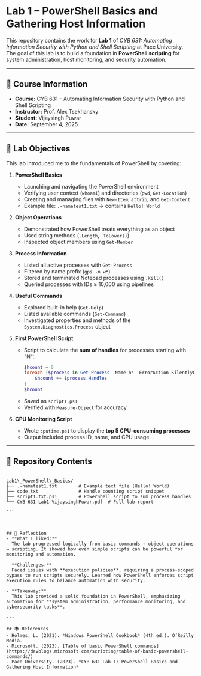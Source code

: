 # Lab 1 – PowerShell Basics and Gathering Host Information

This repository contains the work for **Lab 1** of *CYB 631: Automating Information Security with Python and Shell Scripting* at Pace University.  
The goal of this lab is to build a foundation in **PowerShell scripting** for system administration, host monitoring, and security automation.

---

## 📘 Course Information
- **Course:** CYB 631 – Automating Information Security with Python and Shell Scripting  
- **Instructor:** Prof. Alex Tsekhansky  
- **Student:** Vijaysingh Puwar  
- **Date:** September 4, 2025  

---

## 🔑 Lab Objectives
This lab introduced me to the fundamentals of PowerShell by covering:

1. **PowerShell Basics**
   - Launching and navigating the PowerShell environment  
   - Verifying user context (`whoami`) and directories (`pwd`, `Get-Location`)  
   - Creating and managing files with `New-Item`, `attrib`, and `Get-Content`  
   - Example file: `.-nametest1.txt` → contains `Hello! World`

2. **Object Operations**
   - Demonstrated how PowerShell treats everything as an object  
   - Used string methods (`.Length`, `.ToLower()`)  
   - Inspected object members using `Get-Member`

3. **Process Information**
   - Listed all active processes with `Get-Process`  
   - Filtered by name prefix (`gps -n w*`)  
   - Stored and terminated Notepad processes using `.Kill()`  
   - Queried processes with IDs ≥ 10,000 using pipelines

4. **Useful Commands**
   - Explored built-in help (`Get-Help`)  
   - Listed available commands (`Get-Command`)  
   - Investigated properties and methods of the `System.Diagnostics.Process` object

5. **First PowerShell Script**
   - Script to calculate the **sum of handles** for processes starting with "N":
     ```powershell
     $hcount = 0
     foreach ($process in Get-Process -Name n* -ErrorAction SilentlyContinue) {
         $hcount += $process.Handles
     }
     $hcount
     ```
   - Saved as `script1.ps1`  
   - Verified with `Measure-Object` for accuracy  

6. **CPU Monitoring Script**
   - Wrote `cputime.ps1` to display the **top 5 CPU-consuming processes**  
   - Output included process ID, name, and CPU usage  

---

## 📂 Repository Contents
````

Lab1\_PowerShell\_Basics/
├── .-nametest1.txt        # Example text file (Hello! World)
├── code.txt               # Handle counting script snippet
├── script1.txt.ps1        # PowerShell script to sum process handles
└── CYB-631-Lab1-VijaysinghPuwar.pdf  # Full lab report

```

---

## 📝 Reflection
- **What I liked:**  
  The lab progressed logically from basic commands → object operations → scripting. It showed how even simple scripts can be powerful for monitoring and automation.  

- **Challenges:**  
  Faced issues with **execution policies**, requiring a process-scoped bypass to run scripts securely. Learned how PowerShell enforces script execution rules to balance automation with security.  

- **Takeaway:**  
  This lab provided a solid foundation in PowerShell, emphasizing automation for **system administration, performance monitoring, and cybersecurity tasks**.  

---

## 📚 References
- Holmes, L. (2021). *Windows PowerShell Cookbook* (4th ed.). O’Reilly Media.  
- Microsoft. (2023). [Table of basic PowerShell commands](https://devblogs.microsoft.com/scripting/table-of-basic-powershell-commands/)  
- Pace University. (2023). *CYB 631 Lab 1: PowerShell Basics and Gathering Host Information*  
